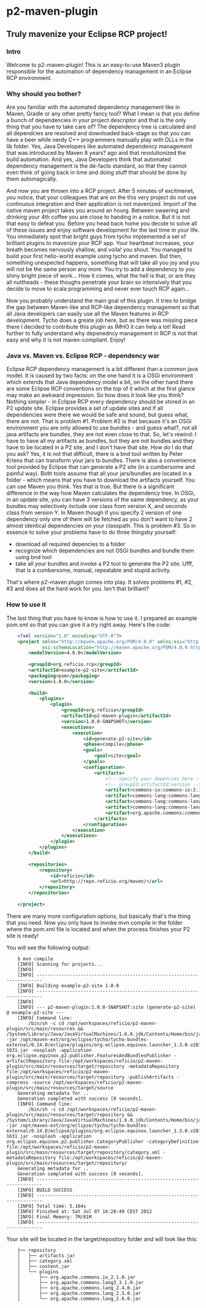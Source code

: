 # p2-maven-plugin

## Truly mavenize your Eclipse RCP project!

### Intro
Welcome to p2-maven-plugin! This is an easy-to-use Maven3 plugin responsible for the automation of dependency management in an Eclipse RCP environment.

### Why should you bother?
Are you familiar with the automated dependency management like in Maven, Gradle or any other pretty fancy tool? What I mean is that you define a bunch of dependencies in your project descriptor and that is the only thing that you have to take care of? The dependency tree is calculated and all dependcies are resolved and downloaded back-stage so that you can have a beer while nerdy C++ programmers manually play with DLLs in the lib folder. Yes, Java Developers like automated dependency management that was introduced by Maven 8 years? ago and that revolutionized the build automation. And yes, Java Developers think that automated dependency management is the de-facto standard, so that they cannot even think of going back in time and doing stuff that should be done by them automagically.

And now you are thrown into a RCP project. After 5 minutes of excitmenet, you notice, that your colleagues that are on the this very project do not use continuous integration and their application is not mavenized. Import of the native maven project takes you around an hourg. Between swaering and drinking your 4th coffee you are close to handing in a notice. But it is not that easy to defeat you. Before you head back home you decide to solve all of these issues and enjoy software development for the last time in your life. You immediately spot that bright guys from tycho implemented a set of brilliant plugins to mavenize your RCP app. Your heartbeat increases, your breath becomes nervously shallow, and voila! you shout. You managed to build your first hello-world example using tycho and maven. But then, something unexpected happens, something that will take all you joy and you will not be the same person any more. You try to add a dependency to you shiny bright piece of work… How it comes, what the hell is that, or are they all nuttheads - these thoughs penetrate your brain so intensively that you decide to move to scala programming and never ever touch RCP again…

Now you probably understand the main goal of this plugin. It tries to bridge the gap between Maven-like and RCP-like dependency management so that all Java developers can easily use all the Maven features in RCP development. Tycho does a greate job here, but as there was missing piece there I decided to contribute this plugin as IMHO it can help a lot! Read further to fully understand why depenedncy management in RCP is not that easy and why it is not maven-compliant. Enjoy!

### Java vs. Maven vs. Eclipse RCP - dependency war
Eclipse RCP dependency management is a bit different than a common java model. It is caused by two facts: on the one hand it is a OSGi environment which extends that Java dependency model a bit, on the other hand there are some Eclipse RCP conventions on the top of it which at the first glance may make an awkward impression. So how does it look like you think? Nothing simpler - in Eclipse RCP every dependency should be stored in an P2 update site. Eclipse provides a set of update sites and if all dependencies were there we would be safe and sound, but guess what, there are not. That is problem #1. Problem #2 is that because it's an OSGi environment you are only allowed to use bundles - and guess what?, not all java artifacts are bundles, they are not even close to that. So, let's rewind: I have to have all my artifacts as bundles, but they are not bundles and they have to be located in a P2 site, and I don't have that site. How do I do that you ask? Yes, it is not that difficult, there is a bnd tool written by Peter Kriens that can transform your jars to bundles. There is also a convenience tool provided by Eclipse that can generate a P2 site (in a cumbersome and painful way). Both tools assume that all your jars/bundles are located in a folder - which means that you have to download the artifacts yourself. You can use Maven you think. Yes that is true. But there is a significant difference in the way how Maven calculates the dependency tree. In OSGi, in an update site, you can have 3 versions of the same dependency, as your bundles may selectively include one class from version X, and seconds class from version Y. In Maven though if you specify 2 version of one dependency only one of them will be fetched as you don't want to have 2 almost identical dependencies on your classpath. This is problem #3. So in essence to solve your problems have to do three thingsby yourself:
* download all required depencies to a folder
* recognize which dependencies are not OSGi bundles and bundle them using bnd tool
* take all your bundles and invoke a P2 tool to generate the P2 site.
Ufff, that is a cumbersome, manual, repeatable and stupid activity.

That's where p2-maven plugin comes into play. It solves problems #1, #2, #3 and does all the hard work for you. Isn't that brilliant?

### How to use it
The last thing that you have to know is how to use it. I prepared an example pom.xml so that you can give it a try right away. Here's the code:

```xml 
	<?xml version="1.0" encoding="UTF-8"?>
    <project xmlns="http://maven.apache.org/POM/4.0.0" xmlns:xsi="http://www.w3.org/2001 XMLSchema-instance"
             xsi:schemaLocation="http://maven.apache.org/POM/4.0.0 http://maven.apache.org/maven-v4_0_0.xsd">
        <modelVersion>4.0.0</modelVersion>
    
        <groupId>org.reficio.rcp</groupId>
        <artifactId>example-p2-site</artifactId>
        <packaging>pom</packaging>
        <version>1.0.0</version>
    
        <build>
            <plugins>
                <plugin>
                    <groupId>org.reficio</groupId>
                    <artifactId>p2-maven-plugin</artifactId>
                    <version>1.0.0-SNAPSHOT</version>
                    <executions>
                        <execution>
                            <id>generate-p2-site</id>
                            <phase>compile</phase>
                            <goals>
                                <goal>site</goal>
                            </goals>
                            <configuration>
                                <artifacts>
                                	<!-- specify your depencies here -->
                                	<!-- groupId:artifactId:version -->
                                    <artifact>commons-io:commons-io:2.1</artifact>
                                    <artifact>commons-lang:commons-lang:2.4</artifact>
                                    <artifact>commons-lang:commons-lang:2.5</artifact>
                                    <artifact>commons-lang:commons-lang:2.6</artifact>
                                    <artifact>org.apache.commons:commons-lang3:3.1</artifact>
                                </artifacts>
                            </configuration>
                        </execution>
                    </executions>
                </plugin>
            </plugins>
        </build>
    
        <repositories>
            <repository>
                <id>reficio</id>
                <url>http://repo.reficio.org/maven/</url>
            </repository>
        </repositories>
    
    </project>
```
There are many more configuration options, but basically that's the thing that you need. Now you only have to invoke mvn compile in the folder where the pom.xml file is located and when the process finishes your P2 site is ready!

You will see the following output:
```
    $ mvn compile
    [INFO] Scanning for projects...
    [INFO]                                                                         
    [INFO] ------------------------------------------------------------------------
    [INFO] Building example-p2-site 1.0.0
    [INFO] ------------------------------------------------------------------------
    [INFO] 
    [INFO] --- p2-maven-plugin:1.0.0-SNAPSHOT:site (generate-p2-site) @ example-p2-site ---
    [INFO] Command line:
        /bin/sh -c cd /opt/workspaces/reficio/p2-maven-plugin/src/main/resources && /System/Library/Java/JavaVirtualMachines/1.6.0.jdk/Contents/Home/bin/java -jar /opt/maven-ext/org/eclipse/tycho/tycho-bundles-external/0.14.0/eclipse/plugins/org.eclipse.equinox.launcher_1.3.0.v20111107-1631.jar -nosplash -application org.eclipse.equinox.p2.publisher.FeaturesAndBundlesPublisher -artifactRepository file:/opt/workspaces/reficio/p2-maven-plugin/src/main/resources/target/repository -metadataRepository file:/opt/workspaces/reficio/p2-maven-plugin/src/main/resources/target/repository -publishArtifacts -compress -source /opt/workspaces/reficio/p2-maven-plugin/src/main/resources/target/source
    Generating metadata for ..
    Generation completed with success [0 seconds].
    [INFO] Command line:
        /bin/sh -c cd /opt/workspaces/reficio/p2-maven-plugin/src/main/resources/target/repository && /System/Library/Java/JavaVirtualMachines/1.6.0.jdk/Contents/Home/bin/java -jar /opt/maven-ext/org/eclipse/tycho/tycho-bundles-external/0.14.0/eclipse/plugins/org.eclipse.equinox.launcher_1.3.0.v20111107-1631.jar -nosplash -application org.eclipse.equinox.p2.publisher.CategoryPublisher -categoryDefinition file:/opt/workspaces/reficio/p2-maven-plugin/src/main/resources/target/repository/category.xml -metadataRepository file:/opt/workspaces/reficio/p2-maven-plugin/src/main/resources/target/repository/
    Generating metadata for ..
    Generation completed with success [0 seconds].
    [INFO] ------------------------------------------------------------------------
    [INFO] BUILD SUCCESS
    [INFO] ------------------------------------------------------------------------
    [INFO] Total time: 5.164s
    [INFO] Finished at: Sat Jul 07 16:28:49 CEST 2012
    [INFO] Final Memory: 7M/81M
    [INFO] ------------------------------------------------------------------------
```

Your site will be located in the target/repository folder and will look like this:
```
    ├── repository
    │   ├── artifacts.jar
    │   ├── category.xml
    │   ├── content.jar
    │   └── plugins
    │       ├── org.apache.commons.io_2.1.0.jar
    │       ├── org.apache.commons.lang3_3.1.0.jar
    │       ├── org.apache.commons.lang_2.4.0.jar
    │       ├── org.apache.commons.lang_2.5.0.jar
    │       └── org.apache.commons.lang_2.6.0.jar
```
